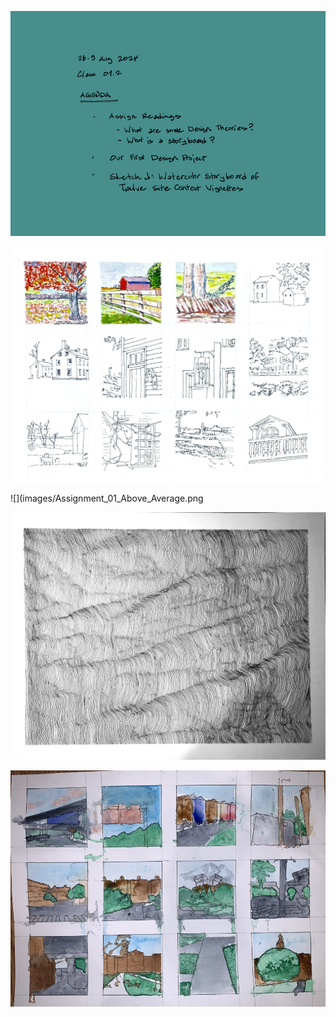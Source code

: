 ![Today's Agenda](images/240828-9_01-2.png)

![Sketch J. Watercolor Storyboard of Twelve Site Context Vignettes](images/010301storyboard.png)

![](images/Assignment_01_Above_Average.png

![](images/Assignment_01_Average.png)

![](images/Assignment_01_Below_Average.png)

